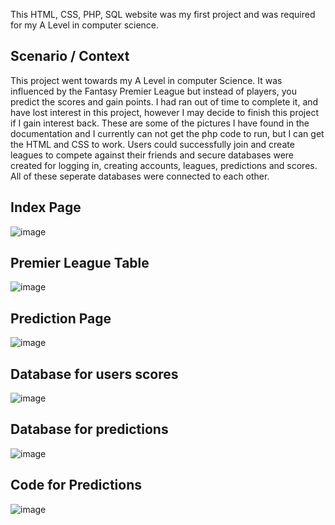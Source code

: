 This HTML, CSS, PHP, SQL website was my first project and was required for my A Level in computer science.

## Scenario / Context
This project went towards my A Level in computer Science. It was influenced by the Fantasy Premier League but instead of players, you predict the scores and gain points. I had ran out of time to complete it, and have lost interest in this project, however I may decide to finish this project if I gain interest back. These are some of the pictures I have found in the documentation and I currently can not get the php code to run, but I can get the HTML and CSS to work. Users could successfully join and create leagues to compete against their friends and secure databases were created for logging in, creating accounts, leagues, predictions and scores. All of these seperate databases were connected to each other.

## Index Page
![image](https://github.com/user-attachments/assets/25cff285-1701-415c-860e-a1fa5aadf929)

## Premier League Table
![image](https://github.com/user-attachments/assets/afb1b30d-ccff-4b4f-89dc-498885c832e6)

## Prediction Page
![image](https://github.com/user-attachments/assets/da66d23c-8082-41d1-8a00-c96a020cc35e)

## Database for users scores
![image](https://github.com/user-attachments/assets/5bcd0412-1c5e-46d5-9171-864cbf0cc705)

## Database for predictions
![image](https://github.com/user-attachments/assets/6fda9579-db6b-435f-b930-49c5544bfcd3)

## Code for Predictions
![image](https://github.com/user-attachments/assets/727ea4c5-6220-4b59-b80e-5ed8ebaf6bc0)
